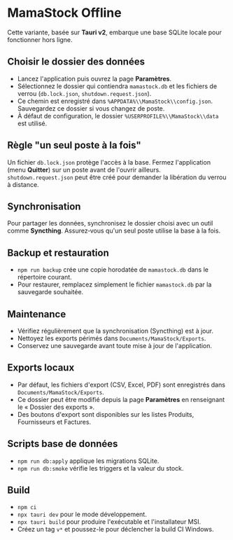 # MamaStock Offline

Cette variante, basée sur **Tauri v2**, embarque une base SQLite locale pour fonctionner hors ligne.

## Choisir le dossier des données
- Lancez l'application puis ouvrez la page **Paramètres**.
- Sélectionnez le dossier qui contiendra `mamastock.db` et les fichiers de verrou (`db.lock.json`, `shutdown.request.json`).
- Ce chemin est enregistré dans `%APPDATA%\\MamaStock\\config.json`. Sauvegardez ce dossier si vous changez de poste.
- À défaut de configuration, le dossier `%USERPROFILE%\\MamaStock\\data` est utilisé.

## Règle "un seul poste à la fois"
Un fichier `db.lock.json` protège l'accès à la base. Fermez l'application (menu **Quitter**) sur un poste avant de l'ouvrir ailleurs.
`shutdown.request.json` peut être créé pour demander la libération du verrou à distance.

## Synchronisation
Pour partager les données, synchronisez le dossier choisi avec un outil comme **Syncthing**.
Assurez‑vous qu'un seul poste utilise la base à la fois.

## Backup et restauration
- `npm run backup` crée une copie horodatée de `mamastock.db` dans le répertoire courant.
- Pour restaurer, remplacez simplement le fichier `mamastock.db` par la sauvegarde souhaitée.

## Maintenance
- Vérifiez régulièrement que la synchronisation (Syncthing) est à jour.
- Nettoyez les exports périmés dans `Documents/MamaStock/Exports`.
- Conservez une sauvegarde avant toute mise à jour de l'application.

## Exports locaux
- Par défaut, les fichiers d'export (CSV, Excel, PDF) sont enregistrés dans `Documents/MamaStock/Exports`.
- Ce dossier peut être modifié depuis la page **Paramètres** en renseignant le « Dossier des exports ».
- Des boutons d'export sont disponibles sur les listes Produits, Fournisseurs et Factures.

## Scripts base de données
- `npm run db:apply` applique les migrations SQLite.
- `npm run db:smoke` vérifie les triggers et la valeur du stock.

## Build
- `npm ci`
- `npx tauri dev` pour le mode développement.
- `npx tauri build` pour produire l'exécutable et l'installateur MSI.
- Créez un tag `v*` et poussez-le pour déclencher la build CI Windows.
